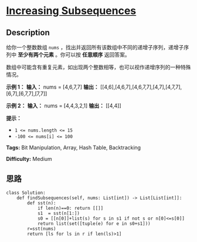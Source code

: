 # [Increasing Subsequences][title]

## Description

给你一个整数数组 `nums` ，找出并返回所有该数组中不同的递增子序列，递增子序列中 **至少有两个元素** 。你可以按 **任意顺序** 返回答案。

数组中可能含有重复元素，如出现两个整数相等，也可以视作递增序列的一种特殊情况。



**示例 1：**
            **输入：** nums = [4,6,7,7]    **输出：** [[4,6],[4,6,7],[4,6,7,7],[4,7],[4,7,7],[6,7],[6,7,7],[7,7]]    

**示例 2：**
            **输入：** nums = [4,4,3,2,1]    **输出：** [[4,4]]    



**提示：**

  * `1 <= nums.length <= 15`
  * `-100 <= nums[i] <= 100`


**Tags:** Bit Manipulation, Array, Hash Table, Backtracking

**Difficulty:** Medium

## 思路

``` python3
class Solution:
    def findSubsequences(self, nums: List[int]) -> List[List[int]]:
        def sst(n):
            if len(n)==0: return [[]]
            s1  = sst(n[1:])
            s0 = [[n[0]]+list(s) for s in s1 if not s or n[0]<=s[0]]
            return list(set([tuple(e) for e in s0+s1]))
        r=sst(nums)        
        return [ls for ls in r if len(ls)>1]
```

[title]: https://leetcode-cn.com/problems/increasing-subsequences
